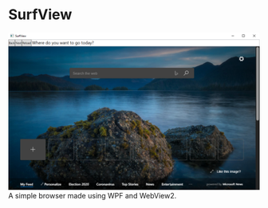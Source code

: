 # SurfView
![Screenshot of SurfView](screenshots/app.png)
A simple browser made using WPF and WebView2.
